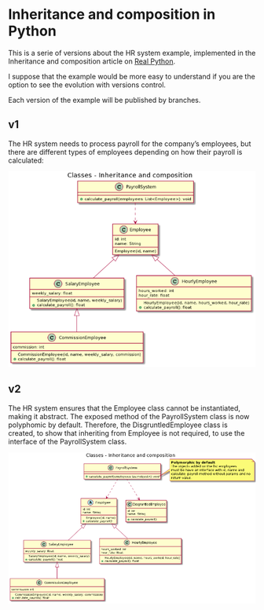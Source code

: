# Inheritance and composition in Python
This is a serie of versions about the HR system example, implemented in the Inheritance and composition article on [Real Python](https://realpython.com/inheritance-composition-python/#what-are-inheritance-and-composition).

I suppose that the example would be more easy to understand if you are the option to see the evolution with versions control.

Each version of the example will be published by branches.

## v1
The HR system needs to process payroll for the company’s employees, but there are different types of employees depending on how their payroll is calculated:

![UML diagram class of v1 HR system](./uml/v1/class_diagram.png)

## v2
The HR system ensures that the Employee class cannot be instantiated, making it abstract. The exposed method of the PayrollSystem class is now polyphomic by default. Therefore, the DisgruntledEmployee class is created, to show that inheriting from Employee is not required, to use the interface of the PayrollSystem class.

![UML diagram class of v2 HR system](./uml/v2/class_diagram.png)
